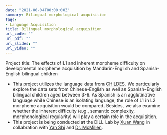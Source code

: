 ```yaml
---
date: "2021-06-04T00:00:00Z"
summary: Bilingual morphological acquisition
tags:
- Language Acquisition
title: Bilingual morphological acquisition
url_code: ""
url_pdf: ""
url_slides: ""
url_video: ""
---
```


Project title: The effects of L1 and inherent morpheme difficulty on developmental morpheme acquisition by Mandarin-English and Spanish-English bilingual children
- This project utilizes the language data from [CHILDES](https://childes.talkbank.org). We particularly explore the data sets from Chinese-English as well as Spanish-English bilingual children aged between 3-6. As Spanish is an agglutinative language while Chinese is an isolating language, the role of L1 in L2 morpheme acquisition would be compared. Besides, we also examine whether the inherent difficulty (e.g., semantic complexity, morphonological regularity) will play a certain role in the acquisition. 
- This project is being conducted at the DILL Lab by [Xuan Wang](https://xwlinguist.netlify.app) in collabration with [Yan Shi](https://faculty.utah.edu/u1371504-YAN_SHI/research/index.hml) and [Dr. McMillen](https://thecollege.syr.edu/people/faculty/stephanie-mcmillen/). 